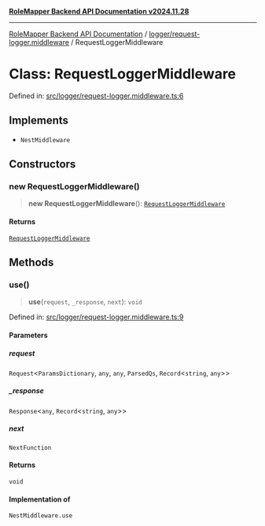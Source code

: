 [**RoleMapper Backend API Documentation v2024.11.28**](../../../README.md)

***

[RoleMapper Backend API Documentation](../../../modules.md) / [logger/request-logger.middleware](../README.md) / RequestLoggerMiddleware

# Class: RequestLoggerMiddleware

Defined in: [src/logger/request-logger.middleware.ts:6](https://github.com/FlowCraft-AG/RoleMapper/blob/d09e0a221a0891128652190f77e15989426161d8/backend/src/logger/request-logger.middleware.ts#L6)

## Implements

- `NestMiddleware`

## Constructors

### new RequestLoggerMiddleware()

> **new RequestLoggerMiddleware**(): [`RequestLoggerMiddleware`](RequestLoggerMiddleware.md)

#### Returns

[`RequestLoggerMiddleware`](RequestLoggerMiddleware.md)

## Methods

### use()

> **use**(`request`, `_response`, `next`): `void`

Defined in: [src/logger/request-logger.middleware.ts:9](https://github.com/FlowCraft-AG/RoleMapper/blob/d09e0a221a0891128652190f77e15989426161d8/backend/src/logger/request-logger.middleware.ts#L9)

#### Parameters

##### request

`Request`\<`ParamsDictionary`, `any`, `any`, `ParsedQs`, `Record`\<`string`, `any`\>\>

##### \_response

`Response`\<`any`, `Record`\<`string`, `any`\>\>

##### next

`NextFunction`

#### Returns

`void`

#### Implementation of

`NestMiddleware.use`
